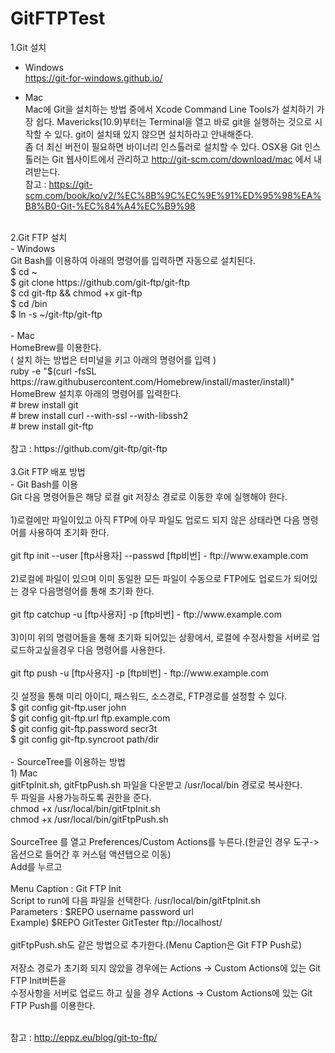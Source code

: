 # GitFTPTest<br/>
1.Git 설치 <br/>

- Windows<br/>
https://git-for-windows.github.io/<br/>

- Mac<br/>
Mac에 Git을 설치하는 방법 중에서 Xcode Command Line Tools가 설치하기 가장 쉽다. Mavericks(10.9)부터는 Terminal을 열고 바로 git을 실행하는 것으로 시작할 수 있다. git이 설치돼 있지 않으면 설치하라고 안내해준다.<br/>
좀 더 최신 버전이 필요하면 바이너리 인스톨러로 설치할 수 있다. OSX용 Git 인스톨러는 Git 웹사이트에서 관리하고 http://git-scm.com/download/mac 에서 내려받는다.<br/>
참고 : https://git-scm.com/book/ko/v2/%EC%8B%9C%EC%9E%91%ED%95%98%EA%B8%B0-Git-%EC%84%A4%EC%B9%98<br/>
<br/>
2.Git FTP 설치<br/>
- Windows<br/>
Git Bash를 이용하여 아래의 명령어를 입력하면 자동으로 설치된다.<br/>
$ cd ~<br/>
$ git clone https://github.com/git-ftp/git-ftp<br/>
$ cd git-ftp && chmod +x git-ftp<br/>
$ cd /bin<br/>
$ ln -s ~/git-ftp/git-ftp<br/>
<br/>
- Mac<br/>
HomeBrew를 이용한다.<br/>
( 설치 하는 방법은 터미널을 키고 아래의 명령어를 입력 )<br/>
ruby -e "$(curl -fsSL https://raw.githubusercontent.com/Homebrew/install/master/install)" <br/>
HomeBrew 설치후 아래의 명령어를 입력한다.<br/>
# brew install git<br/>
# brew install curl --with-ssl --with-libssh2<br/>
# brew install git-ftp<br/>
<br/>
참고 : https://github.com/git-ftp/git-ftp<br/>
<br/>
3.Git FTP 배포 방법<br/>
- Git Bash를 이용<br/>
Git 다음 명령어들은 해당 로컬 git 저장소 경로로 이동한 후에 실행해야 한다.<br/>
<br/>
1)로컬에만 파일이있고 아직 FTP에 아무 파일도 업로드 되지 않은 상태라면 다음 명령어를 사용하여 초기화 한다.<br/>
<br/>
 git ftp init --user [ftp사용자] --passwd [ftp비번] - ftp://www.example.com<br/>
<br/>
2)로컬에 파일이 있으며 이미 동일한 모든 파일이 수동으로 FTP에도 업로드가 되어있는 경우 다음명령어를 통해 초기화 한다.<br/>
<br/>
 git ftp catchup -u [ftp사용자] -p [ftp비번] - ftp://www.example.com<br/>
 <br/>
3)이미 위의 명령어들을 통해 초기화 되어있는 상황에서, 로컬에 수정사항을 서버로 업로드하고싶을경우 다음 명령어를 사용한다.<br/>
<br/>
 git ftp push -u [ftp사용자] -p [ftp비번] - ftp://www.example.com<br/>
<br/>
깃 설정을 통해 미리 아이디, 패스워드, 소스경로, FTP경로를 설정할 수 있다.<br/>
 $ git config git-ftp.user john<br/>
 $ git config git-ftp.url ftp.example.com<br/>
 $ git config git-ftp.password secr3t<br/>
 $ git config git-ftp.syncroot path/dir<br/>

<br/>
- SourceTree를 이용하는 방법<br/>
1) Mac<br/>
gitFtpInit.sh, gitFtpPush.sh 파일을 다운받고 /usr/local/bin 경로로 복사한다.<br/>
두 파일을 사용가능하도록 권한을 준다.<br/>
chmod +x /usr/local/bin/gitFtpInit.sh<br/>
chmod +x /usr/local/bin/gitFtpPush.sh<br/>
<br/>
SourceTree 를 열고 Preferences/Custom Actions를 누른다.(한글인 경우 도구->옵션으로 들어간 후 커스텀 액션탭으로 이동)<br/>
Add를 누르고 <br/><br/>
Menu Caption : Git FTP Init<br/>
Script to run에 다음 파일을 선택한다. /usr/local/bin/gitFtpInit.sh<br/>
Parameters : $REPO username password url<br/>
Example) $REPO GitTester GitTester ftp://localhost/<br/>
 <br/>
gitFtpPush.sh도 같은 방법으로 추가한다.(Menu Caption은 Git FTP Push로)<br/>
<br/>
저장소 경로가 초기화 되지 않았을 경우에는 Actions -> Custom Actions에 있는 Git FTP Init버튼을<br/>
수정사항을 서버로 업로드 하고 싶을 경우 Actions -> Custom Actions에 있는 Git FTP Push를 이용한다.<br/>
<br/>

참고 : http://eppz.eu/blog/git-to-ftp/
